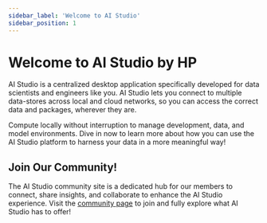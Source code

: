 ```yaml
---
sidebar_label: 'Welcome to AI Studio'
sidebar_position: 1
---
```


# Welcome to AI Studio by HP

AI Studio is a centralized desktop application specifically developed for data scientists and engineers like you. AI Studio lets you connect to multiple data-stores across local and cloud networks, so you can access the correct data and packages, wherever they are.

Compute locally without interruption to manage development, data, and model environments. Dive in now to learn more about how you can use the AI Studio platform to harness your data in a more meaningful way!

## Join Our Community!

The AI Studio community site is a dedicated hub for our members to connect, share insights, and collaborate to enhance the AI Studio experience. Visit the [community page](https://community.datascience.hp.com/) to join and fully explore what AI Studio has to offer!
